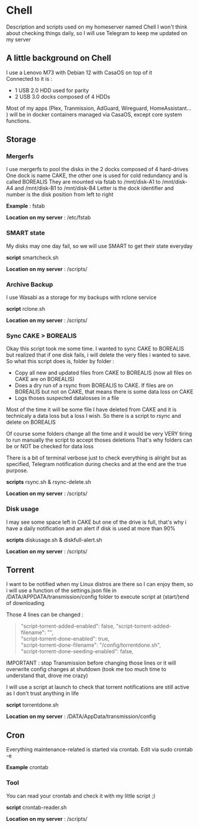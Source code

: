 # Chell
Description and scripts used on my homeserver named Chell
I won't think about checking things daily, so I will use Telegram to keep me updated on my server

## A little background on Chell
I use a Lenovo M73 with Debian 12 with CasaOS on top of it  
Connected to it is :
- 1 USB 2.0 HDD used for parity
- 2 USB 3.0 docks composed of 4 HDDs
  
Most of my apps (Plex, Tranmission, AdGuard, Wireguard, HomeAssistant... ) will be in docker containers managed via CasaOS, except core system functions.

## Storage
### Mergerfs
I use mergerfs to pool the disks in the 2 docks composed of 4 hard-drives
One dock is name CAKE, the other one is used for cold redundancy and is called BOREALIS
They are mounted via fstab to /mnt/disk-A1 to /mnt/disk-A4 and /mnt/disk-B1 to /mnt/disk-B4
Letter is the dock identifier and number is the disk position from left to right


**Example** : fstab

**Location on my server** : /etc/fstab

### SMART state
My disks may one day fail, so we will use SMART to get their state everyday


**script** smartcheck.sh

**Location on my server** : /scripts/

### Archive Backup
I use Wasabi as a storage for my backups with rclone service


**script** rclone.sh

**Location on my server** : /scripts/

### Sync CAKE > BOREALIS
Okay this script took me some time.
I wanted to sync CAKE to BOREALIS but realized that if one disk fails, i will delete the very files i wanted to save.
So what this script does is, folder by folder : 
- Copy all new and updated files from CAKE to BOREALIS (now all files on CAKE are on BOREALIS)
- Does a dry run of a rsync from BOREALIS to CAKE. If files are on BOREALIS but not on CAKE, that means there is some data loss on CAKE
- Logs thoses suspected datalosses in a file
  
Most of the time it will be some file I have deleted from CAKE and it is technicaly a data loss but a loss I wish.
So there is a script to rsync and delete on BOREALIS

Of course some folders change all the time and it would be very VERY tiring to run manually the script to accept thoses deletions
That's why folders can be or NOT be checked for data loss

There is a bit of terminal verbose just to check everything is alright but as specified, Telegram notification during checks and at the end are the true purpose.


**scripts** rsync.sh & rsync-delete.sh

**Location on my server** : /scripts/

### Disk usage
I may see some space left in CAKE but one of the drive is full, that's why i have a daily notification and an alert if disk is used at more than 90%


**scripts** diskusage.sh & diskfull-alert.sh

**Location on my server** : /scripts/

## Torrent
I want to be notified when my Linux distros are there so I can enjoy them, so i will use a function of the settings.json file in /DATA/APPDATA/transmission/config folder to execute script at (start/)end of downloading

Those 4 lines can be changed :

>"script-torrent-added-enabled": false,
>"script-torrent-added-filename": "",  
>"script-torrent-done-enabled": true,  
>"script-torrent-done-filename": "/config/torrentdone.sh",  
>"script-torrent-done-seeding-enabled": false,

IMPORTANT : stop Transmission before changing those lines or it will overwrite config changes at shutdown (took me too much time to understand that, drove me crazy)

I will use a script at launch to check that torrent notifications are still active as I don't trust anything in life


**script** torrentdone.sh

**Location on my server** : /DATA/AppData/transmission/config


## Cron
Everything maintenance-related is started via crontab. 
Edit via 
  sudo crontab -e
  
**Example** crontab

### Tool 
You can read your crontab and check it with my little script ;)


**script** crontab-reader.sh

**Location on my server** : /scripts/

